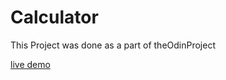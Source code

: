 # Calculator
This Project was done as a part of theOdinProject 


[live demo](https://akinad.github.io/Calculator/)
